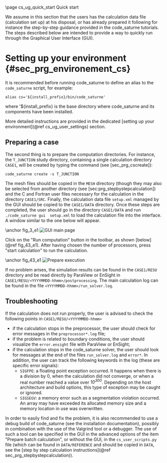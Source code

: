 <!--
  This file is part of Code_Saturne, a general-purpose CFD tool.

  Copyright (C) 1998-2020 EDF S.A.

  This program is free software; you can redistribute it and/or modify it under
  the terms of the GNU General Public License as published by the Free Software
  Foundation; either version 2 of the License, or (at your option) any later
  version.

  This program is distributed in the hope that it will be useful, but WITHOUT
  ANY WARRANTY; without even the implied warranty of MERCHANTABILITY or FITNESS
  FOR A PARTICULAR PURPOSE.  See the GNU General Public License for more
  details.

  You should have received a copy of the GNU General Public License along with
  this program; if not, write to the Free Software Foundation, Inc., 51 Franklin
  Street, Fifth Floor, Boston, MA 02110-1301, USA.
-->

\page cs_ug_quick_start Quick start

We assume in this section that the users has the calculation data file
(calculation set up) at his disposal, or has already prepared it following
for instance the step-by-step guidance provided in the code_saturne tutorials.
The steps described below are intended to provide a way to quickly run through the
Graphical User Interface (GUI).

Setting up your environment {#sec_prg_environement_cs}
===========================

It is recommended before running code_saturne to define an alias to the
`code_saturne` script, for example:

```
alias cs='${install_prefix}/bin/code_saturne'
```

where '${install_prefix} is the base directory where code_saturne and its components
have been installed.

More detailed instructions are provided in the dedicated
[setting up your environment](@ref cs_ug_user_settings) section.

Preparing a case
----------------

The second thing is to prepare the computation directories. For instance, the
`T_JUNCTION` study directory, containing a single calculation directory
`CASE1`, will be created by typing the command (see [sec_prg_cscreate]):
```
code_saturne create -s T_JUNCTION
```
The mesh files should be copied in the `MESH` directory (though they may also be
selected from another directory  (see [sec:prg_stepbystepcalculation])
and the C and Fortran user files necessary for the calculation in the directory
`CASE1/SRC`.  Finally, the calculation data file `setup.xml` managed  by the GUI
should be copied to the `CASE1/DATA` directory.
Once these steps are completed, the user should go in the directory `CASE1/DATA` and run
```./code_saturne gui  setup.xml``` to load the calculation file into the interface.
A window similar to the one below will appear.

\anchor fig_3_e1
![GUI main page](gui_case_dir.png "GUI Main Page")

Click on the "Run computation" button in the toolbar, as shown
[below](@ref fig_43_e1).
After having chosen the number of processors,
press "start calculation" to run the calculation.

\anchor fig_43_e1
![Prepare execution](gui_prepare_execution.png)

If no problem arises, the simulation results can be found in the `CASE1/RESU`
directory and be read directly by ParaView or EnSight in
`CASE1/RESU/<YYYYMMDD-hhmm>/postprocessing`.
The main calculation log can be found in the file `<YYYYMMDD-hhmm>/run_solver.log`.

Troubleshooting
---------------

If the calculation does not run properly, the user is advised to check the
following points in `CASE1/RESU/<YYYYMMDD-hhmm>`

- if the calculation stops in the preprocessor, the user should check for
  error messages in the `preprocessor*.log` file;
- if the problem is related to boundary conditions, the user should visualize
  the `error.ensight` file with ParaView or EnSight;
- if the calculation stops in the code_saturne solver, the user should look for
  messages at the end of the files `run_solver.log` and `error*`.
  In addition, the user can track the following keywords in the log
  (these are specific error signals):
  * `SIGFPE`: a floating point exception occurred. It happens when there is a
              division by 0, when the calculation did not converge,
              or when a real number reached a value over *10<sup>300</sup>*.
              Depending on the host architecture and build options,
              this type of exception may be caught or ignored.
  * `SIGSEGV`: a memory error such as a segmentation violation occurred.
               An array may have exceeded its allocated memory size and a
               memory location in use was overwritten.

In order to easily find and fix the problem, it is also recommended to use a debug
build of code_saturne (see the installation documentation), possibly in combination
with the use of the Valgrind tool or a debugger. The use of such a tool can be
specified in the GUI in the advanced options of the item "Prepare batch calculation",
or without the GUI, in the `cs_user_scripts.py` file (which can be found in
`DATA/REFERENCE` and should be copied in `DATA`, see the
[step by step calculation instructions](@ref sec_prg_stepbystepcalculation)).
